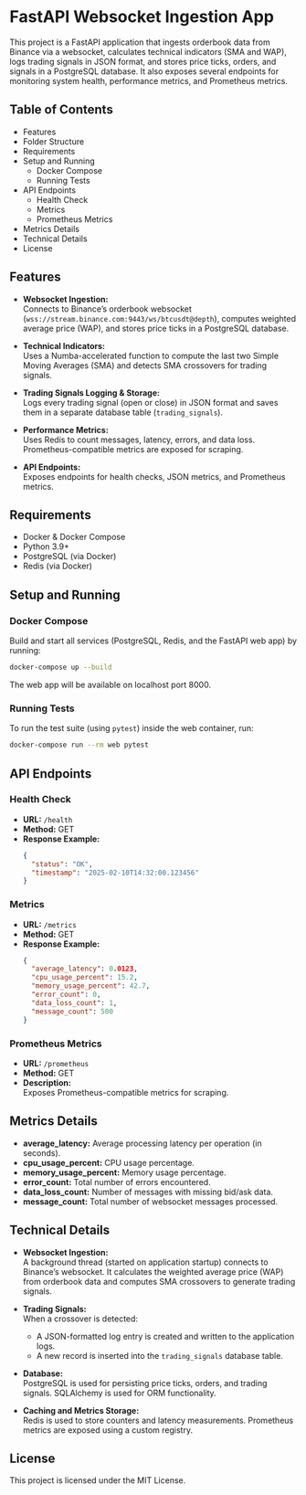 # FastAPI Websocket Ingestion App

This project is a FastAPI application that ingests orderbook data from Binance via a websocket, calculates technical indicators (SMA and WAP), logs trading signals in JSON format, and stores price ticks, orders, and signals in a PostgreSQL database. It also exposes several endpoints for monitoring system health, performance metrics, and Prometheus metrics.

## Table of Contents

- Features
- Folder Structure
- Requirements
- Setup and Running
  - Docker Compose
  - Running Tests
- API Endpoints
  - Health Check
  - Metrics
  - Prometheus Metrics
- Metrics Details
- Technical Details
- License

## Features

- **Websocket Ingestion:**  
  Connects to Binance’s orderbook websocket (`wss://stream.binance.com:9443/ws/btcusdt@depth`), computes weighted average price (WAP), and stores price ticks in a PostgreSQL database.

- **Technical Indicators:**  
  Uses a Numba-accelerated function to compute the last two Simple Moving Averages (SMA) and detects SMA crossovers for trading signals.

- **Trading Signals Logging & Storage:**  
  Logs every trading signal (open or close) in JSON format and saves them in a separate database table (`trading_signals`).

- **Performance Metrics:**  
  Uses Redis to count messages, latency, errors, and data loss. Prometheus-compatible metrics are exposed for scraping.

- **API Endpoints:**  
  Exposes endpoints for health checks, JSON metrics, and Prometheus metrics.


## Requirements

- Docker & Docker Compose
- Python 3.9+
- PostgreSQL (via Docker)
- Redis (via Docker)

## Setup and Running

### Docker Compose

Build and start all services (PostgreSQL, Redis, and the FastAPI web app) by running:

```bash
docker-compose up --build
```
The web app will be available on localhost port 8000.

### Running Tests

To run the test suite (using `pytest`) inside the web container, run:

```bash
docker-compose run --rm web pytest
```

## API Endpoints

### Health Check

- **URL:** `/health`
- **Method:** GET
- **Response Example:**
  ```json
  {
    "status": "OK",
    "timestamp": "2025-02-10T14:32:00.123456"
  }
  ```

### Metrics

- **URL:** `/metrics`
- **Method:** GET
- **Response Example:**
  ```json
  {
    "average_latency": 0.0123,
    "cpu_usage_percent": 15.2,
    "memory_usage_percent": 42.7,
    "error_count": 0,
    "data_loss_count": 1,
    "message_count": 500
  }
  ```

### Prometheus Metrics

- **URL:** `/prometheus`
- **Method:** GET
- **Description:**  
  Exposes Prometheus-compatible metrics for scraping.

## Metrics Details

- **average_latency:** Average processing latency per operation (in seconds).
- **cpu_usage_percent:** CPU usage percentage.
- **memory_usage_percent:** Memory usage percentage.
- **error_count:** Total number of errors encountered.
- **data_loss_count:** Number of messages with missing bid/ask data.
- **message_count:** Total number of websocket messages processed.

## Technical Details

- **Websocket Ingestion:**  
  A background thread (started on application startup) connects to Binance’s websocket. It calculates the weighted average price (WAP) from orderbook data and computes SMA crossovers to generate trading signals.

- **Trading Signals:**  
  When a crossover is detected:
  - A JSON-formatted log entry is created and written to the application logs.
  - A new record is inserted into the `trading_signals` database table.

- **Database:**  
  PostgreSQL is used for persisting price ticks, orders, and trading signals. SQLAlchemy is used for ORM functionality.

- **Caching and Metrics Storage:**  
  Redis is used to store counters and latency measurements. Prometheus metrics are exposed using a custom registry.

## License

This project is licensed under the MIT License.

